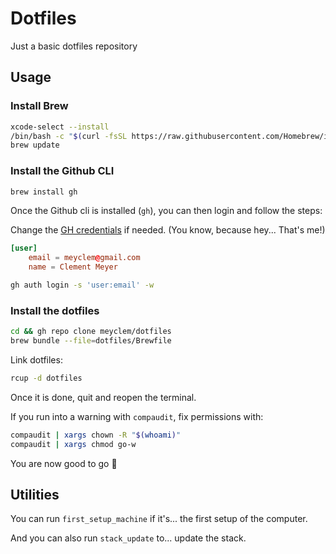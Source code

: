 # Dotfiles

Just a basic dotfiles repository

## Usage

### Install Brew

```sh
xcode-select --install
/bin/bash -c "$(curl -fsSL https://raw.githubusercontent.com/Homebrew/install/HEAD/install.sh)"
brew update
```

### Install the Github CLI

```sh
brew install gh
```

Once the Github cli is installed (`gh`), you can then login and follow the steps:

Change the [GH credentials](./gitconfig) if needed.
(You know, because hey... That's me!)

```toml
[user]
	email = meyclem@gmail.com
	name = Clement Meyer
```

```sh
gh auth login -s 'user:email' -w
```

### Install the dotfiles

```sh
cd && gh repo clone meyclem/dotfiles
brew bundle --file=dotfiles/Brewfile
```

Link dotfiles:

```sh
rcup -d dotfiles
```

Once it is done, quit and reopen the terminal.

If you run into a warning with `compaudit`, fix permissions with:

```sh
compaudit | xargs chown -R "$(whoami)"
compaudit | xargs chmod go-w
```

You are now good to go 🚀

## Utilities

You can run `first_setup_machine` if it's... the first setup of the computer.

And you can also run `stack_update` to... update the stack.
